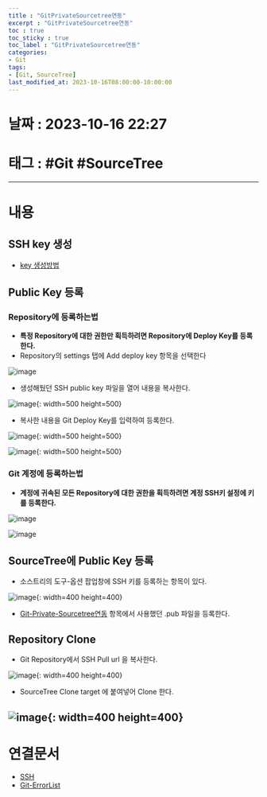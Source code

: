 ```yaml
---
title : "GitPrivateSourcetree연동"
excerpt : "GitPrivateSourcetree연동"
toc : true
toc_sticky : true
toc_label : "GitPrivateSourcetree연동"
categories:
- Git
tags:
- [Git, SourceTree]
last_modified_at: 2023-10-16T08:00:00-10:00:00
---
```


# 날짜 : 2023-10-16 22:27

# 태그 : #Git #SourceTree 
---

# 내용

##  SSH key 생성
- [key 생성방법](../../통신/통신-SSH#git을-사용한--키-생성)

## Public Key 등록

### Repository에 등록하는법
- **특정 Repository에 대한 권한만 획득하려면 Repository에 Deploy Key를 등록한다.**
- Repository의 settings 탭에 Add deploy key 항목을 선택한다
  
![image](../../assets/images/GitRepositoryAddSSHKeyMenu.png)
- 생성해뒀던 SSH public key 파일을 열어 내용을 복사한다.
  
![image](../../assets/images/SSHKeyContent.png){: width=500 height=500}
- 복사한 내용을 Git Deploy Key를 입력하여 등록한다.
  
![image](../../assets/images/GitAddSSHKeyContent.png){: width=500 height=500}
  
![image](../../assets/images/GitSSHKeyAddResult.png){: width=500 height=500}

### Git 계정에 등록하는법
- **계정에 귀속된 모든 Repository에 대한 권한을 획득하려면 계정 SSH키 설정에 키를 등록한다.**
  
![image](../../assets/images/GitUserSetting.png)
  
![image](../../assets/images/GitUserAddSSHKey.png)

## SourceTree에 Public Key 등록
- 소스트리의 도구-옵션 팝업창에 SSH 키를 등록하는 항목이 있다.
  
![image](../../assets/images/SourceTreeAddSSH.png){: width=400 height=400}
- [Git-Private-Sourcetree연동]() 항목에서 사용했던 .pub 파일을 등록한다.

## Repository Clone
- Git Repository에서 SSH Pull url 을 복사한다.
  
![image](../../assets/images/GitSSHPullURL.png){: width=400 height=400}
- SourceTree Clone target 에 붙여넣어 Clone 한다.
  
![image](../../assets/images/SourceTreeClone.png){: width=400 height=400}
---

# 연결문서
- [SSH](../../통신/통신-SSH#git을-사용한--키-생성)
- [Git-ErrorList](../../git/git-GitErrorList#ssh-rsa)
